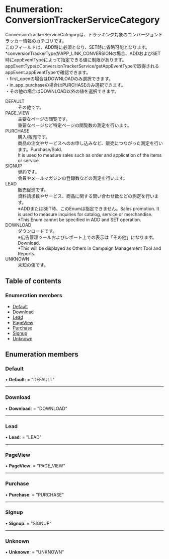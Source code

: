 # Enumeration: ConversionTrackerServiceCategory


<div lang=\"ja\">ConversionTrackerServiceCategoryは、トラッキング対象のコンバージョントラッカー情報のカテゴリです。<br> このフィールドは、ADD時に必須となり、SET時に省略可能となります。<br> *conversionTrackerTypeがAPP_LINK_CONVERSIONの場合、ADDおよびSET時にappEventTypeによって指定できる値に制限があります。<br>  appEventTypeはConversionTrackerService/getAppEventTypeで取得されるappEvent.appEventTypeで確認できます。<br> ・first_openの場合はDOWNLOADのみ選択できます。<br> ・in_app_purchaseの場合はPURCHASEのみ選択できます。<br> ・その他の場合はDOWNLOAD以外の値を選択できます。<br> </div>  <dl class=term>   <dt class=\"term__item\">DEFAULT</dt>   <dd class=\"term__desc\"><span lang=\"ja\">その他です。</span></dd>   <dt class=\"term__item\">PAGE_VIEW</dt>   <dd class=\"term__desc\"><span lang=\"ja\">主要なページの閲覧です。<br>重要なページなど特定ページの閲覧数の測定を行います。</span></dd>   <dt class=\"term__item\">PURCHASE</dt>   <dd class=\"term__desc\"><span lang=\"ja\">購入/販売です。<br>商品の注文やサービスへのお申し込みなど、販売につながった測定を行います。</span><span lang=\"en\">Purchase/Sold.<br>It is used to measure sales such as order and application of the items or service.</span></dd>   <dt class=\"term__item\">SIGNUP</dt>   <dd class=\"term__desc\"><span lang=\"ja\">契約です。<br>会員やメールマガジンの登録数などの測定を行います。</span></dd>   <dt class=\"term__item\">LEAD</dt>   <dd class=\"term__desc\"><span lang=\"ja\">販売促進です。<br>資料請求数やサービス、商品に関する問い合わせ数などの測定を行います。<br>※ADDまたはSET時、このEnumは指定できません。</span><span lang=\"en\">Sales promotion. It is used to measure inquiries for catalog, service or merchandise.<br>*This Enum cannot be specified in ADD and SET operation.</span></dd>   <dt class=\"term__item\">DOWNLOAD</dt>   <dd class=\"term__desc\"><span lang=\"ja\">ダウンロードです。<br>※広告管理ツールおよびレポート上での表示は「その他」になります。</span><span lang=\"en\"> Download.<br> *This will be displayed as Others in Campaign Management Tool and Reports. </span></dd>   <dt class=\"term__item\">UNKNOWN</dt>   <dd class=\"term__desc\"><span lang=\"ja\">未知の値です。</span></dd> </dl>

## Table of contents

### Enumeration members

- [Default](conversiontrackerservicecategory.md#default)
- [Download](conversiontrackerservicecategory.md#download)
- [Lead](conversiontrackerservicecategory.md#lead)
- [PageView](conversiontrackerservicecategory.md#pageview)
- [Purchase](conversiontrackerservicecategory.md#purchase)
- [Signup](conversiontrackerservicecategory.md#signup)
- [Unknown](conversiontrackerservicecategory.md#unknown)

## Enumeration members

### Default

• **Default**: = "DEFAULT"

___

### Download

• **Download**: = "DOWNLOAD"

___

### Lead

• **Lead**: = "LEAD"

___

### PageView

• **PageView**: = "PAGE\_VIEW"

___

### Purchase

• **Purchase**: = "PURCHASE"

___

### Signup

• **Signup**: = "SIGNUP"

___

### Unknown

• **Unknown**: = "UNKNOWN"

